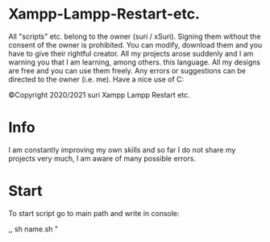 # Xampp-Lampp-Restart-etc.

All "scripts" etc. belong to the owner (suri / xSuri). Signing them without the consent of the owner is prohibited. You can modify, download them and you have to give their rightful creator. All my projects arose suddenly and I am warning you that I am learning, among others. this language. All my designs are free and you can use them freely. Any errors or suggestions can be directed to the owner (i.e. me). Have a nice use of C:

©Copyright 2020/2021 suri Xampp Lampp Restart etc.
# Info

I am constantly improving my own skills and so far I do not share my projects very much, I am aware of many possible errors.
# Start

To start script go to main path and write in console:

,, sh name.sh "
